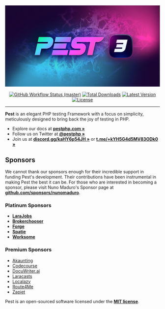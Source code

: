 <p align="center">
    <img src="https://raw.githubusercontent.com/pestphp/art/master/v3/banner.png" width="600" alt="PEST">
    <p align="center">
        <a href="https://github.com/pestphp/pest/actions"><img alt="GitHub Workflow Status (master)" src="https://img.shields.io/github/actions/workflow/status/pestphp/pest/tests.yml?branch=2.x&label=Tests%202.x"></a>
        <a href="https://packagist.org/packages/pestphp/pest"><img alt="Total Downloads" src="https://img.shields.io/packagist/dt/pestphp/pest"></a>
        <a href="https://packagist.org/packages/pestphp/pest"><img alt="Latest Version" src="https://img.shields.io/packagist/v/pestphp/pest"></a>
        <a href="https://packagist.org/packages/pestphp/pest"><img alt="License" src="https://img.shields.io/packagist/l/pestphp/pest"></a>
    </p>
</p>

------
**Pest** is an elegant PHP testing Framework with a focus on simplicity, meticulously designed to bring back the joy of testing in PHP.

- Explore our docs at **[pestphp.com »](https://pestphp.com)**
- Follow us on Twitter at **[@pestphp »](https://twitter.com/pestphp)**
- Join us at **[discord.gg/kaHY6p54JH »](https://discord.gg/kaHY6p54JH)** or **[t.me/+kYH5G4d5MV83ODk0 »](https://t.me/+kYH5G4d5MV83ODk0)**

## Sponsors

We cannot thank our sponsors enough for their incredible support in funding Pest's development. Their contributions have been instrumental in making Pest the best it can be. For those who are interested in becoming a sponsor, please visit Nuno Maduro's Sponsor page at **[github.com/sponsors/nunomaduro](https://github.com/sponsors/nunomaduro)**.

### Platinum Sponsors

- **[LaraJobs](https://larajobs.com)**
- **[Brokerchooser](https://brokerchooser.com)**
- **[Forge](https://forge.laravel.com)**
- **[Spatie](https://spatie.be)**
- **[Worksome](https://www.worksome.com/)**

### Premium Sponsors

- [Akaunting](https://akaunting.com/?ref=pestphp)
- [Codecourse](https://codecourse.com/?ref=pestphp)
- [DocuWriter.ai](https://www.docuwriter.ai/?ref=pestphp)
- [Laracasts](https://laracasts.com/?ref=pestphp)
- [Localazy](https://localazy.com/?ref=pestphp)
- [Route4Me](https://www.route4me.com/?ref=pestphp)
- [Zapiet](https://www.zapiet.com/?ref=pestphp)

Pest is an open-sourced software licensed under the **[MIT license](https://opensource.org/licenses/MIT)**.
